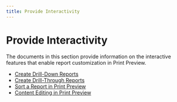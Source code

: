 ```yaml
---
title: Provide Interactivity
---
```

# Provide Interactivity

The documents in this section provide information on the interactive features that enable report customization in Print Preview.

* [Create Drill-Down Reports](provide-interactivity/create-drill-down-reports.md)
* [Create Drill-Through Reports](provide-interactivity/create-drill-through-reports.md)
* [Sort a Report in Print Preview](provide-interactivity/sort-a-report-in-print-preview.md)
* [Content Editing in Print Preview](provide-interactivity/edit-content-in-print-preview.md)
